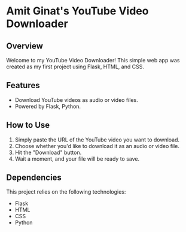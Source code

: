 # Amit Ginat's YouTube Video Downloader

## Overview
Welcome to my YouTube Video Downloader! This simple web app was created as my first project using Flask, HTML, and CSS.

## Features
- Download YouTube videos as audio or video files.
- Powered by Flask, Python.

## How to Use
1. Simply paste the URL of the YouTube video you want to download.
2. Choose whether you'd like to download it as an audio or video file.
3. Hit the "Download" button.
4. Wait a moment, and your file will be ready to save.

## Dependencies
This project relies on the following technologies:
- Flask
- HTML
- CSS
- Python